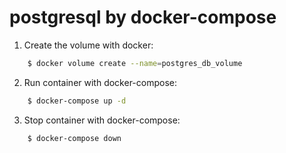 # postgresql by docker-compose

1. Create the volume with docker:
```bash
    $ docker volume create --name=postgres_db_volume
```

2. Run container with docker-compose:
```bash
    $ docker-compose up -d
```

3. Stop container with docker-compose:
```bash
    $ docker-compose down
```
